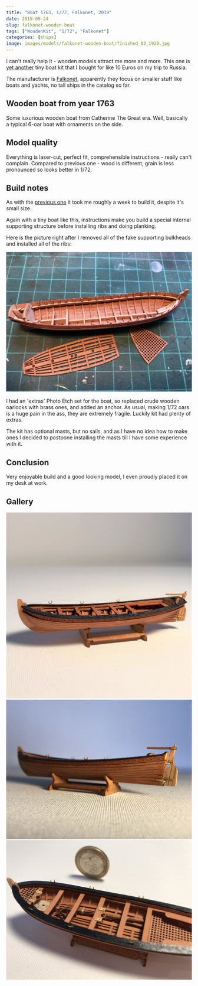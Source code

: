 ```yaml
---
title: "Boat 1763, 1/72, Falkonet, 2019"
date: 2019-09-24
slug: falkonet-wooden-boat
tags: ["WoodenKit", "1/72", "Falkonet"]
categories: [ships]
image: images/models/falkonet-wooden-boat/finished_03_1920.jpg
---
```


I can't really help it - wooden models attract me more and more.
This one is [yet another](/models/mk-launch) tiny boat kit that I
bought for like 10 Euros on my trip to Russia.

The manufacturer is [Falkonet](http://falkonet.ru), apparently they focus on smaller stuff like boats and yachts,
no tall ships in the catalog so far.

## Wooden boat from year 1763
Some luxurious wooden boat from Catherine The Great era.
Well, basically a typical 6-oar boat with ornaments on the side.

## Model quality
Everything is laser-cut, perfect fit, comprehensible instructions - really can't complain.
Compared to previous one - wood is different, grain is less pronounced so looks better in 1/72.

## Build notes
As with the [previous one](/models/mk-launch) it took me roughly a week to build it, despite it's small size.

Again with a tiny boat like this, instructions make you build a special internal supporting structure before installing ribs and doing planking.

Here is the picture right after I removed all of the fake supporting bulkheads and installed all of the ribs:

![wip_01](/images/models/falkonet-wooden-boat/wip_01_1920.jpg)

I had an 'extras' Photo Etch set for the boat, so replaced crude wooden oarlocks with brass ones, and added an anchor.
As usual, making 1/72 oars is a huge pain in the ass, they are extremely fragile. Luckily kit had plenty of extras.

The kit has optional masts, but no sails, and as I have no idea how to make ones
I decided to postpone installing the masts till I have some experience with it.

## Conclusion
Very enjoyable build and a good looking model, I even proudly placed it on my desk at work.

## Gallery

![finished_01](/images/models/falkonet-wooden-boat/finished_01_1920.jpg)
![finished_02](/images/models/falkonet-wooden-boat/finished_02_1920.jpg)
![finished_03](/images/models/falkonet-wooden-boat/finished_03_1920.jpg)
